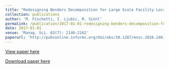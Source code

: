 ```yaml
---
title: "Redesigning Benders Decomposition for Large Scale Facility Location"
collection: publications
author: 'M. Fischetti, I. Ljubic, M. Sinnl'
permalink: /publication/2017-01-01-redesigning-benders-decomposition-for-large-scale-facility-location
date: 2017-01-01
venue: 'Manag. Sci. 63(7): 2146-2162'
paperurl: 'http://pubsonline.informs.org/doi/abs/10.1287/mnsc.2016.2461'
---
```

[View paper here](http://pubsonline.informs.org/doi/abs/10.1287/mnsc.2016.2461)

[Download paper here]({{site.url}}/docs/publications/ms_final_TR.pdf)
